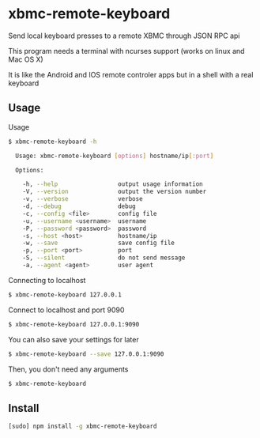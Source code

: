 xbmc-remote-keyboard
====================

Send local keyboard presses to a remote XBMC through JSON RPC api

This program needs a terminal with ncurses support (works on linux and Mac OS X)

It is like the Android and IOS remote controler apps but in a shell with a real keyboard

Usage
-----

Usage

```bash
$ xbmc-remote-keyboard -h

  Usage: xbmc-remote-keyboard [options] hostname/ip[:port]

  Options:

    -h, --help                 output usage information
    -V, --version              output the version number
    -v, --verbose              verbose
    -d, --debug                debug
    -c, --config <file>        config file
    -u, --username <username>  username
    -P, --password <password>  password
    -s, --host <host>          hostname/ip
    -w, --save                 save config file
    -p, --port <port>          port
    -S, --silent               do not send message
    -a, --agent <agent>        user agent

```

Connecting to localhost

```bash
$ xbmc-remote-keyboard 127.0.0.1
```

Connect to localhost and port 9090

```bash
$ xbmc-remote-keyboard 127.0.0.1:9090
```

You can also save your settings for later

```bash
$ xbmc-remote-keyboard --save 127.0.0.1:9090
```

Then, you don't need any arguments

```bash
$ xbmc-remote-keyboard
```

Install
-------

```bash
[sudo] npm install -g xbmc-remote-keyboard
```
